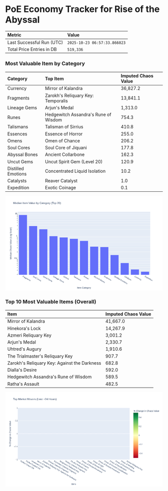 # PoE Economy Tracker for Rise of the Abyssal

<!-- START_MAINTENANCE -->
| Metric | Value |
|:---|:---|
| Last Successful Run (UTC) | `2025-10-23 06:57:33.866023` |
| Total Price Entries in DB | `519,336` |

<!-- END_MAINTENANCE -->

<!-- START_DATAFRAME_DEBUG -->
<!-- END_DATAFRAME_DEBUG -->

<!-- START_CATEGORY_ANALYSIS -->
### Most Valuable Item by Category
| Category | Top Item | Imputed Chaos Value |
| :--- | :--- | :--- |
| Currency | Mirror of Kalandra | 36,827.2 |
| Fragments | Zarokh's Reliquary Key: Temporalis | 13,841.1 |
| Lineage Gems | Arjun's Medal | 1,313.0 |
| Runes | Hedgewitch Assandra's Rune of Wisdom | 754.3 |
| Talismans | Talisman of Sirrius | 410.8 |
| Essences | Essence of Horror | 255.0 |
| Omens | Omen of Chance | 206.2 |
| Soul Cores | Soul Core of Jiquani | 177.8 |
| Abyssal Bones | Ancient Collarbone | 162.3 |
| Uncut Gems | Uncut Spirit Gem (Level 20) | 120.9 |
| Distilled Emotions | Concentrated Liquid Isolation | 10.2 |
| Catalysts | Reaver Catalyst | 1.0 |
| Expedition | Exotic Coinage | 0.1 |


![Category Analysis Chart](charts/category_analysis.png)
<!-- END_ANALYSIS -->

<!-- START_ANALYSIS -->
### Top 10 Most Valuable Items (Overall)
| Item | Imputed Chaos Value |
| :--- | :--- |
| Mirror of Kalandra | 41,667.0 |
| Hinekora's Lock | 14,267.9 |
| Azmeri Reliquary Key | 3,001.2 |
| Arjun's Medal | 2,330.7 |
| Uhtred's Augury | 1,910.6 |
| The Trialmaster's Reliquary Key | 907.7 |
| Zarokh's Reliquary Key: Against the Darkness | 682.8 |
| Dialla's Desire | 592.0 |
| Hedgewitch Assandra's Rune of Wisdom | 589.5 |
| Ratha's Assault | 482.5 |


![Market Movers Chart](charts/market_movers.png)
<!-- END_ANALYSIS -->
